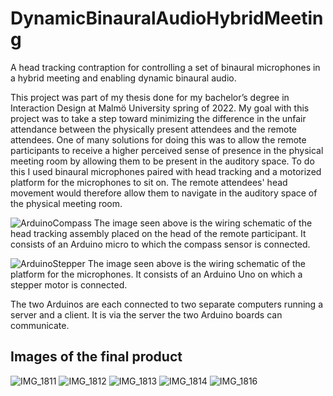 # DynamicBinauralAudioHybridMeeting
A head tracking contraption for controlling a set of binaural microphones in a hybrid meeting and enabling dynamic binaural audio.

This project was part of my thesis done for my bachelor’s degree in Interaction Design at Malmö University spring of 2022.
My goal with this project was to take a step toward minimizing the difference in the unfair attendance between the physically present attendees and the remote attendees. One of many solutions for doing this was to allow the remote participants to receive a higher perceived sense of presence in the physical meeting room by allowing them to be present in the auditory space. To do this I used binaural microphones paired with head tracking and a motorized platform for the microphones to sit on. The remote attendees' head movement would therefore allow them to navigate in the auditory space of the physical meeting room. 


![ArduinoCompass](https://user-images.githubusercontent.com/25184812/191968344-25fae194-e9a2-474b-819e-a7579936118e.png)
The image seen above is the wiring schematic of the head tracking assembly placed on the head of the remote participant. It consists of an Arduino micro to which the compass sensor is connected.


![ArduinoStepper](https://user-images.githubusercontent.com/25184812/191968414-d84003e6-ef73-4a16-930b-2656ded58c95.png)
The image seen above is the wiring schematic of the platform for the microphones. It consists of an Arduino Uno on which a stepper motor is connected. 

The two Arduinos are each connected to two separate computers running a server and a client. It is via the server the two Arduino boards can communicate.

## Images of the final product
![IMG_1811](https://user-images.githubusercontent.com/25184812/191973076-0813b2ac-de6a-4536-9531-2cb9c41d184b.jpeg)
![IMG_1812](https://user-images.githubusercontent.com/25184812/191973099-646d60f1-dec6-45bd-8cbd-056698bc3376.jpeg)
![IMG_1813](https://user-images.githubusercontent.com/25184812/191973107-4e08a854-c8e7-4fe9-a64f-a5b592713db5.jpeg)
![IMG_1814](https://user-images.githubusercontent.com/25184812/191973117-1670e66a-6d6b-4b96-8ea9-f79676880e00.jpeg)
![IMG_1816](https://user-images.githubusercontent.com/25184812/191973123-24e8320f-d834-43d0-b011-171386c14ff1.jpeg)
